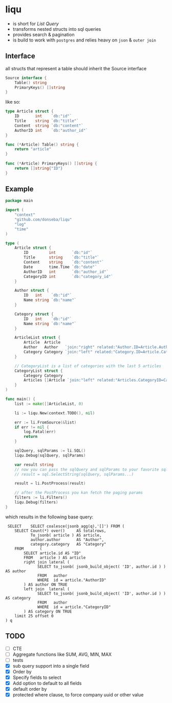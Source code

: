 # liqu

- is short for *List Query*
- transforms nested structs into sql queries
- provides search & pagination
- is build to work with `postgres` and relies heavy on `json` & `outer join`

## Interface

all structs that represent a table should inherit the Source interface

```go
Source interface {  
    Table() string  
    PrimaryKeys() []string  
}
```

like so:

```go
type Article struct {  
    ID       int    `db:"id"`  
    Title    string `db:"title"`  
    Content  string `db:"content"`  
    AuthorID int    `db:"author_id"`  
}

func (*Article) Table() string {  
    return "article"
}  
  
func (*Article) PrimaryKeys() []string {  
    return []string{"ID"}
}
```

## Example

```go
package main

import (
	"context"
	"github.com/donseba/liqu"
	"log"
	"time"
)

type (
	Article struct {
		ID         int       `db:"id"`
		Title      string    `db:"title"`
		Content    string    `db:"content"`
		Date       time.Time `db:"date"`
		AuthorID   int       `db:"author_id"`
		CategoryID int       `db:"category_id"`
	}

	Author struct {
		ID   int    `db:"id"`
		Name string `db:"name"`
	}

	Category struct {
		ID   int    `db:"id"`
		Name string `db:"name"`
	}

	ArticleList struct {
		Article  Article
		Author   Author   `join:"right" related:"Author.ID=Article.AuthorID"`
		Category Category `join:"left" related:"Category.ID=Article.CategoryID"`
	}

	// CategoryList is a list of categories with the last 5 articles
	CategoryList struct {
		Category Category
		Articles []Article `join:"left" related:"Articles.CategoryID=Category.ID" limit:"5" offset:"0" order:"Date|DESC"`
	}
)

func main() {
	list := make([]ArticleList, 0)

	li := liqu.New(context.TODO(), nil)

	err := li.FromSource(&list)
	if err != nil {
		log.Fatal(err)
		return
	}

	sqlQuery, sqlParams := li.SQL()
	liqu.Debug(sqlQuery, sqlParams)

	var result string
	// now you can pass the sqlQuery and sqlParams to your favorite sql executor.
	// result = sql.SelectString(sqlQuery, sqlParams...)

	result = li.PostProcess(result)

	// after the PostProcess you kan fetch the paging params
	filters := li.Filters()
	liqu.Debug(filters)
}
```

which results in the following base query:

```postgresql
 SELECT    SELECT coalesce(jsonb_agg(q),'[]') FROM ( 
    SELECT Count(*) over()     AS totalrows,
           To_jsonb( article ) AS article,
           author.author       AS "Author",
           category.category   AS "Category"
    FROM       (
        SELECT article.id AS "ID"
        FROM   article ) AS article
        right join lateral (
              SELECT to_jsonb( jsonb_build_object( 'ID', author.id ) ) AS author
              FROM   author
              WHERE  id = article."AuthorID" 
        ) AS author ON TRUE
        left join  lateral (
              SELECT to_jsonb( jsonb_build_object( 'ID', author.id ) ) AS category
              FROM   author
              WHERE  id = article."CategoryID" 
        ) AS category ON TRUE 
    limit 25 offset 0 
) q

```

## TODO

- [ ]  CTE
- [ ]  Aggregate functions like SUM, AVG, MIN, MAX
- [ ]  tests
- [x]  sub query support into a single field
- [x]  Order by
- [x]  Specify fields to select
- [x]  Add option to default to all fields
- [x]  default order by
- [x]  protected where clause, to force company uuid or other value
